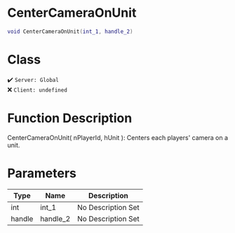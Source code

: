 # CenterCameraOnUnit
```lua
void CenterCameraOnUnit(int_1, handle_2)
```
# Class
✔️ `Server: Global`  
❌ `Client: undefined`  

# Function Description
CenterCameraOnUnit( nPlayerId, hUnit ): Centers each players' camera on a unit.
# Parameters
Type|Name|Description
--|--|--
int|int_1|No Description Set
handle|handle_2|No Description Set
